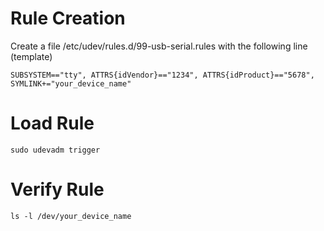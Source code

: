 # Rule Creation
Create a file /etc/udev/rules.d/99-usb-serial.rules with the following line (template)
```
SUBSYSTEM=="tty", ATTRS{idVendor}=="1234", ATTRS{idProduct}=="5678", SYMLINK+="your_device_name"
```

# Load Rule
```
sudo udevadm trigger
```

# Verify Rule
```
ls -l /dev/your_device_name
```
